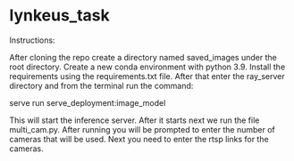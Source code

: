 # lynkeus_task

Instructions:

After cloning the repo create a directory named saved_images under the root directory. Create a new conda environment with python 3.9. Install the requirements
using the requirements.txt file. After that enter the ray_server directory and from the terminal run the command:

serve run serve_deployment:image_model

This will start the inference server. After it starts next we run the file multi_cam.py. After running you will be prompted to enter the number of cameras that
will be used. Next you need to enter the rtsp links for the cameras.
